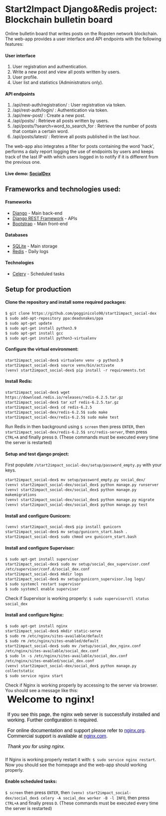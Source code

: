 # Start2Impact Django&Redis project: Blockchain bulletin board
Online bulletin board that writes posts on the Ropsten network blockchain.
The web-app provides a user interface and API endpoints with the following features:

#### User interface
1) User registration and authentication.
2) Write a new post and view all posts written by users.
3) User profile.
4) User list and statistics (Administrators only).

#### API endpoints
1) /api/rest-auth/registration/ : User registration via token.
2) /api/rest-auth/login/ : Authentication via token.
3) /api/new-post/ : Create a new post.
4) /api/posts/ : Retrieve all posts written by users.
5) /api/posts/?search=word_to_search_for : Retrieve the number of posts that contain a certain word.
6) /api/posts/latest/ : Retrieve all posts published in the last hour.

The web-app also integrates a filter for posts containing the word 'hack', performs a daily report logging the use of endpoints by users and keeps track of the last IP with which users logged in to notify if it is different from the previous one.

#### Live demo: [SocialDex](http://13.36.123.111/)

## Frameworks and technologies used:
#### Frameworks
- [Django](https://docs.djangoproject.com/en/3.2/) - Main back-end
- [Django REST Framework](https://www.django-rest-framework.org/) - APIs
- [Bootstrap](https://getbootstrap.com/docs/4.6/getting-started/introduction/) - Main front-end

#### Databases
- [SQLite](https://sqlite.org/docs.html) - Main storage
- [Redis](https://redis.io/documentation) - Daily logs

#### Technologies
- [Celery](https://docs.celeryproject.org/en/stable/#) - Scheduled tasks

## Setup for production
#### Clone the repository and install some required packages:
```
$ git clone https://github.com/pogginicolo98/start2impact_social-dex
$ sudo add-apt-repository ppa:deadsnakes/ppa
$ sudo apt-get update
$ sudo apt-get install python3.9
$ sudo apt-get install gcc
$ sudo apt-get install python3-virtualenv
```

#### Configure the virtual environment:
```
start2impact_social-dex$ virtualenv venv -p python3.9
start2impact_social-dex$ source venv/bin/activate
(venv) start2impact_social-dex$ pip install -r requirements.txt
```

#### Install Redis:
```
start2impact_social-dex$ wget https://download.redis.io/releases/redis-6.2.5.tar.gz
start2impact_social-dex$ tar xzf redis-6.2.5.tar.gz
start2impact_social-dex$ cd redis-6.2.5
start2impact_social-dex/redis-6.2.5$ sudo make
start2impact_social-dex/redis-6.2.5$ sudo make test
```

Run Redis in then background using ```$ screen``` then press ```ENTER```, then ```start2impact_social-dex/redis-6.2.5$ src/redis-server```, then press ```CTRL+A``` and finally press ```D```. (These commands must be executed every time the server is restarted)

#### Setup and test django project:
First populate ```/start2impact_social-dex/setup/password_empty.py``` with your keys.
```
start2impact_social-dex$ mv setup/password_empty.py social_dex/
(venv) start2impact_social-dex/social_dex$ python manage.py runserver
(venv) start2impact_social-dex/social_dex$ python manage.py makemigrations
(venv) start2impact_social-dex/social_dex$ python manage.py migrate
(venv) start2impact_social-dex/social_dex$ python manage.py test
```

#### Install and configure Gunicorn:
```
(venv) start2impact_social-dex$ pip install gunicorn
start2impact_social-dex$ mv setup/gunicorn_start.bash .
start2impact_social-dex$ sudo chmod u+x gunicorn_start.bash
```

#### Install and configure Supervisor:
```
$ sudo apt-get install supervisor
start2impact_social-dex$ sudo mv setup/social_dex_supervisor.conf /etc/supervisor/conf.d/social_dex.conf
start2impact_social-dex$ mkdir logs
start2impact_social-dex$ mv setup/gunicorn_supervisor.log logs/
$ sudo systemcl restart supervisor
$ sudo systemcl enable supervisor
```
Check if Supervisor is working properly: ```$ sudo supervisorctl status social_dex```

#### Install and configure Nginx:
```
$ sudo apt-get install nginx
start2impact_social-dex$ mkdir static-serve
$ sudo rm /etc/nginx/sites-available/default
$ sudo rm /etc/nginx/sites-enabled/default
start2impact_social-dex$ sudo mv /setup/social_dex_nginx.conf /etc/nginx/sites-available/social_dex.conf
$ sudo ln -s /etc/nginx/sites-available/social_dex.conf /etc/nginx/sites-enabled/social_dex.conf
(venv) start2impact_social-dex/social_dex$ python manage.py collectstatic
$ sudo service nginx start
```
Check if Nginx is working properly by accessing to the server via browser. You should see a message like this:
![Nginx web page](.images/nginx.png)

If Nginx is working properly restart it with: ```$ sudo service nginx restart```. Now you should see the homepage and the web-app should working properly.

#### Enable scheduled tasks:
```$ screen``` then press ```ENTER```, then ```(venv) start2impact_social-dex/social_dex$ celery -A social_dex worker -B -l INFO```, then press ```CTRL+A``` and finally press ```D```. (These commands must be executed every time the server is restarted)
